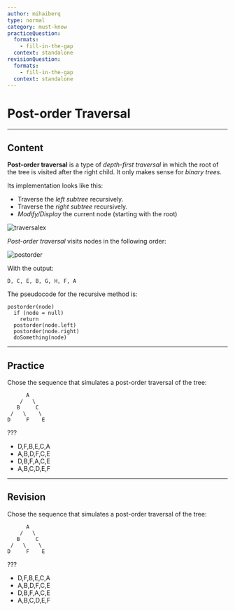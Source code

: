 ```yaml
---
author: mihaiberq
type: normal
category: must-know
practiceQuestion:
  formats:
    - fill-in-the-gap
  context: standalone
revisionQuestion:
  formats:
    - fill-in-the-gap
  context: standalone
---
```


# Post-order Traversal


---

## Content

**Post-order traversal** is a type of *depth-first traversal* in which the root of the tree is visited after the right child. It only makes sense for *binary trees*.

Its implementation looks like this:

- Traverse the *left subtree* recursively.
- Traverse the *right subtree* recursively.
- *Modify/Display* the current node (starting with the root)

![traversalex](https://img.enkipro.com/a60c49e26c0b710b7fd170527d2adf93.png)

*Post-order traversal* visits nodes in the following order:

![postorder](https://img.enkipro.com/333200d1ce66957302d8b7f18c707187.png)

With the output:

```plain-text
D, C, E, B, G, H, F, A
```

The pseudocode for the recursive method is:

```plain-text
postorder(node)
  if (node = null)
    return
  postorder(node.left)
  postorder(node.right)
  doSomething(node)
```


---

## Practice

Chose the sequence that simulates a post-order traversal of the tree:

```plain-text
      A
    /   \
   B     C
 /   \    \
D     F    E
```

???

- D,F,B,E,C,A
- A,B,D,F,C,E
- D,B,F,A,C,E
- A,B,C,D,E,F


---

## Revision

Chose the sequence that simulates a post-order traversal of the tree:

```plain-text
      A
    /   \
   B     C
 /   \    \
D     F    E
```

???

- D,F,B,E,C,A
- A,B,D,F,C,E
- D,B,F,A,C,E
- A,B,C,D,E,F
